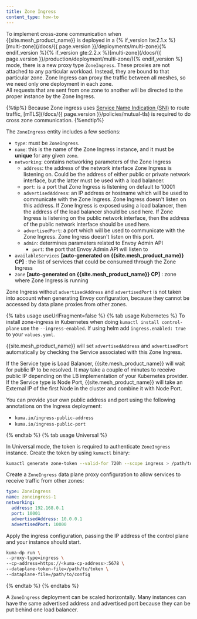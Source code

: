 ```yaml
---
title: Zone Ingress
content_type: how-to
---
```


To implement cross-zone communication when {{site.mesh_product_name}} is deployed in a {% if_version lte:2.1.x %}[multi-zone](/docs/{{ page.version }}/deployments/multi-zone){% endif_version %}{% if_version gte:2.2.x %}[multi-zone](/docs/{{ page.version }}/production/deployment/multi-zone/){% endif_version %} mode, there is a new proxy type `ZoneIngress`.
These proxies are not attached to any particular workload. Instead, they are bound to that particular zone.
Zone Ingress can proxy the traffic between all meshes, so we need only one deployment in each zone.  
All requests that are sent from one zone to another will be directed to the proper instance by the Zone Ingress.

{%tip%}
Because Zone ingress uses [Service Name Indication (SNI)](https://en.wikipedia.org/wiki/Server_Name_Indication) to route traffic, [mTLS](/docs/{{ page.version }}/policies/mutual-tls) is required to do cross zone communication.
{%endtip%}

The `ZoneIngress` entity includes a few sections:

* `type`: must be `ZoneIngress`.
* `name`: this is the name of the Zone Ingress instance, and it must be **unique** for any given `zone`.
* `networking`: contains networking parameters of the Zone Ingress
    * `address`: the address of the network interface Zone Ingress is listening on. Could be the address of either
      public or private network interface, but the latter must be used with a load balancer.
    * `port`: is a port that Zone Ingress is listening on default to 10001
    * `advertisedAddress`: an IP address or hostname which will be used to communicate with the Zone Ingress. Zone Ingress
      doesn't listen on this address. If Zone Ingress is exposed using a load balancer, then the address of the load balancer
      should be used here. If Zone Ingress is listening on the public network interface, then the address of the public network
      interface should be used here.
    * `advertisedPort`: a port which will be used to communicate with the Zone Ingress. Zone Ingress doesn't listen on this port.
    * `admin`: determines parameters related to Envoy Admin API
      * `port`: the port that Envoy Admin API will listen to
* `availableServices` **[auto-generated on {{site.mesh_product_name}} CP]** : the list of services that could be consumed through the Zone Ingress
* `zone` **[auto-generated on {{site.mesh_product_name}} CP]** : zone where Zone Ingress is running 

Zone Ingress without `advertisedAddress` and `advertisedPort` is not taken into account when generating Envoy configuration, because they cannot be accessed by data plane proxies from other zones.

{% tabs usage useUrlFragment=false %}
{% tab usage Kubernetes %}
To install zone-ingress in Kubernetes when doing `kumactl install control-plane` use the `--ingress-enabled`. If using helm add `ingress.enabled: true` to your `values.yaml`.

{{site.mesh_product_name}} will set `advertisedAddress` and `advertisedPort` automatically by checking the Service associated with this Zone Ingress.

If the Service type is Load Balancer, {{site.mesh_product_name}} will wait for public IP to be resolved. It may take a couple of minutes to receive public IP depending on the LB implementation of your Kubernetes provider.
If the Service type is Node Port, {{site.mesh_product_name}} will take an External IP of the first Node in the cluster and combine it with Node Port.

You can provide your own public address and port using the following annotations on the Ingress deployment:
* `kuma.io/ingress-public-address`
* `kuma.io/ingress-public-port`

{% endtab %}
{% tab usage Universal %}

In Universal mode, the token is required to authenticate `ZoneIngress` instance. Create the token by using `kumactl` binary:

```bash
kumactl generate zone-token --valid-for 720h --scope ingress > /path/to/token
```

Create a `ZoneIngress` data plane proxy configuration to allow services to receive traffic from other zones:

```yaml
type: ZoneIngress
name: zoneingress-1
networking:
  address: 192.168.0.1
  port: 10001
  advertisedAddress: 10.0.0.1
  advertisedPort: 10000
```

Apply the ingress configuration, passing the IP address of the control plane and your instance should start.

```bash
kuma-dp run \
--proxy-type=ingress \
--cp-address=https://<kuma-cp-address>:5678 \
--dataplane-token-file=/path/to/token \
--dataplane-file=/path/to/config
```

{% endtab %}
{% endtabs %}

A `ZoneIngress` deployment can be scaled horizontally. Many instances can have the same advertised address and advertised port because they can be put behind one load balancer.
